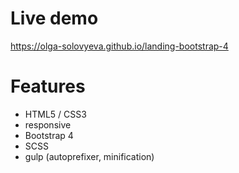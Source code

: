 # Live demo
https://olga-solovyeva.github.io/landing-bootstrap-4

# Features
- HTML5 / CSS3
- responsive
- Bootstrap 4
- SCSS
- gulp (autoprefixer, minification)
